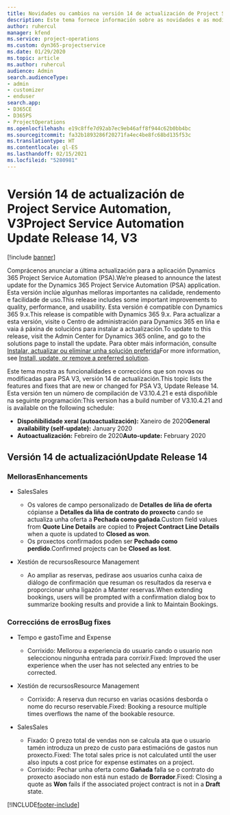 ```yaml
---
title: Novidades ou cambios na versión 14 de actualización de Project Service Automation, V3
description: Este tema fornece información sobre as novidades e as modificacións na versión 14 de actualización de Project Service Automation, V3.
author: ruhercul
manager: kfend
ms.service: project-operations
ms.custom: dyn365-projectservice
ms.date: 01/29/2020
ms.topic: article
ms.author: ruhercul
audience: Admin
search.audienceType:
- admin
- customizer
- enduser
search.app:
- D365CE
- D365PS
- ProjectOperations
ms.openlocfilehash: e19c8ffe7d92ab7ec9eb46aff8f944c62b0bb4bc
ms.sourcegitcommit: fa32b1893286f20271fa4ec4be8fc68bd135f53c
ms.translationtype: HT
ms.contentlocale: gl-ES
ms.lasthandoff: 02/15/2021
ms.locfileid: "5280981"
---
```

# <a name="project-service-automation-update-release-14-v3"></a><span data-ttu-id="4bf70-103">Versión 14 de actualización de Project Service Automation, V3</span><span class="sxs-lookup"><span data-stu-id="4bf70-103">Project Service Automation Update Release 14, V3</span></span>

[!include [banner](../includes/psa-now-project-operations.md)]

<span data-ttu-id="4bf70-104">Comprácenos anunciar a última actualización para a aplicación Dynamics 365 Project Service Automation (PSA).</span><span class="sxs-lookup"><span data-stu-id="4bf70-104">We’re pleased to announce the latest update for the Dynamics 365 Project Service Automation (PSA) application.</span></span> <span data-ttu-id="4bf70-105">Esta versión inclúe algunhas melloras importantes na calidade, rendemento e facilidade de uso.</span><span class="sxs-lookup"><span data-stu-id="4bf70-105">This release includes some important improvements to quality, performance, and usability.</span></span> <span data-ttu-id="4bf70-106">Esta versión é compatible con Dynamics 365 9.x.</span><span class="sxs-lookup"><span data-stu-id="4bf70-106">This release is compatible with Dynamics 365 9.x.</span></span> <span data-ttu-id="4bf70-107">Para actualizar a esta versión, visite o Centro de administración para Dynamics 365 en liña e vaia á páxina de solucións para instalar a actualización.</span><span class="sxs-lookup"><span data-stu-id="4bf70-107">To update to this release, visit the Admin Center for Dynamics 365 online, and go to the solutions page to install the update.</span></span> <span data-ttu-id="4bf70-108">Para obter máis información, consulte [Instalar, actualizar ou eliminar unha solución preferida](https://docs.microsoft.com/power-platform/admin/install-remove-preferred-solution)</span><span class="sxs-lookup"><span data-stu-id="4bf70-108">For more information, see [Install, update, or remove a preferred solution](https://docs.microsoft.com/power-platform/admin/install-remove-preferred-solution).</span></span>

<span data-ttu-id="4bf70-109">Este tema mostra as funcionalidades e correccións que son novas ou modificadas para PSA V3, versión 14 de actualización.</span><span class="sxs-lookup"><span data-stu-id="4bf70-109">This topic lists the features and fixes that are new or changed for PSA V3, Update Release 14.</span></span> <span data-ttu-id="4bf70-110">Esta versión ten un número de compilación de V3.10.4.21 e está dispoñible na seguinte programación:</span><span class="sxs-lookup"><span data-stu-id="4bf70-110">This version has a build number of V3.10.4.21 and is available on the following schedule:</span></span>

- <span data-ttu-id="4bf70-111">**Dispoñibilidade xeral (autoactualización):** Xaneiro de 2020</span><span class="sxs-lookup"><span data-stu-id="4bf70-111">**General availability (self-update):** January 2020</span></span>
- <span data-ttu-id="4bf70-112">**Autoactualización:** Febreiro de 2020</span><span class="sxs-lookup"><span data-stu-id="4bf70-112">**Auto-update:** February 2020</span></span>

## <a name="update-release-14"></a><span data-ttu-id="4bf70-113">Versión 14 de actualización</span><span class="sxs-lookup"><span data-stu-id="4bf70-113">Update Release 14</span></span>

### <a name="enhancements"></a><span data-ttu-id="4bf70-114">Melloras</span><span class="sxs-lookup"><span data-stu-id="4bf70-114">Enhancements</span></span>

- <span data-ttu-id="4bf70-115">Sales</span><span class="sxs-lookup"><span data-stu-id="4bf70-115">Sales</span></span>

     - <span data-ttu-id="4bf70-116">Os valores de campo personalizado de **Detalles de liña de oferta** cópianse a **Detalles da liña de contrato do proxecto** cando se actualiza unha oferta a **Pechada como gañada**.</span><span class="sxs-lookup"><span data-stu-id="4bf70-116">Custom field values from **Quote Line Details** are copied to **Project Contract Line Details** when a quote is updated to **Closed as won**.</span></span>
     - <span data-ttu-id="4bf70-117">Os proxectos confirmados poden ser **Pechado como perdido**.</span><span class="sxs-lookup"><span data-stu-id="4bf70-117">Confirmed projects can be **Closed as lost**.</span></span>

- <span data-ttu-id="4bf70-118">Xestión de recursos</span><span class="sxs-lookup"><span data-stu-id="4bf70-118">Resource Management</span></span>

     - <span data-ttu-id="4bf70-119">Ao ampliar as reservas, pedirase aos usuarios cunha caixa de diálogo de confirmación que resuman os resultados da reserva e proporcionar unha ligazón a Manter reservas.</span><span class="sxs-lookup"><span data-stu-id="4bf70-119">When extending bookings, users will be prompted with a confirmation dialog box to summarize booking results and provide a link to Maintain Bookings.</span></span>


### <a name="bug-fixes"></a><span data-ttu-id="4bf70-120">Correccións de erros</span><span class="sxs-lookup"><span data-stu-id="4bf70-120">Bug fixes</span></span>

- <span data-ttu-id="4bf70-121">Tempo e gasto</span><span class="sxs-lookup"><span data-stu-id="4bf70-121">Time and Expense</span></span>

     - <span data-ttu-id="4bf70-122">Corrixido: Mellorou a experiencia do usuario cando o usuario non seleccionou ningunha entrada para corrixir.</span><span class="sxs-lookup"><span data-stu-id="4bf70-122">Fixed: Improved the user experience when the user has not selected any entries to be corrected.</span></span>

- <span data-ttu-id="4bf70-123">Xestión de recursos</span><span class="sxs-lookup"><span data-stu-id="4bf70-123">Resource Management</span></span>

     - <span data-ttu-id="4bf70-124">Corrixido: A reserva dun recurso en varias ocasións desborda o nome do recurso reservable.</span><span class="sxs-lookup"><span data-stu-id="4bf70-124">Fixed: Booking a resource multiple times overflows the name of the bookable resource.</span></span>

- <span data-ttu-id="4bf70-125">Sales</span><span class="sxs-lookup"><span data-stu-id="4bf70-125">Sales</span></span>

     - <span data-ttu-id="4bf70-126">Fixado: O prezo total de vendas non se calcula ata que o usuario tamén introduza un prezo de custo para estimacións de gastos nun proxecto.</span><span class="sxs-lookup"><span data-stu-id="4bf70-126">Fixed: The total sales price is not calculated until the user also inputs a cost price for expense estimates on a project.</span></span>
     - <span data-ttu-id="4bf70-127">Corrixido: Pechar unha oferta como **Gañada** falla se o contrato do proxecto asociado non está nun estado de **Borrador**.</span><span class="sxs-lookup"><span data-stu-id="4bf70-127">Fixed: Closing a quote as **Won** fails if the associated project contract is not in a **Draft** state.</span></span>



[!INCLUDE[footer-include](../includes/footer-banner.md)]